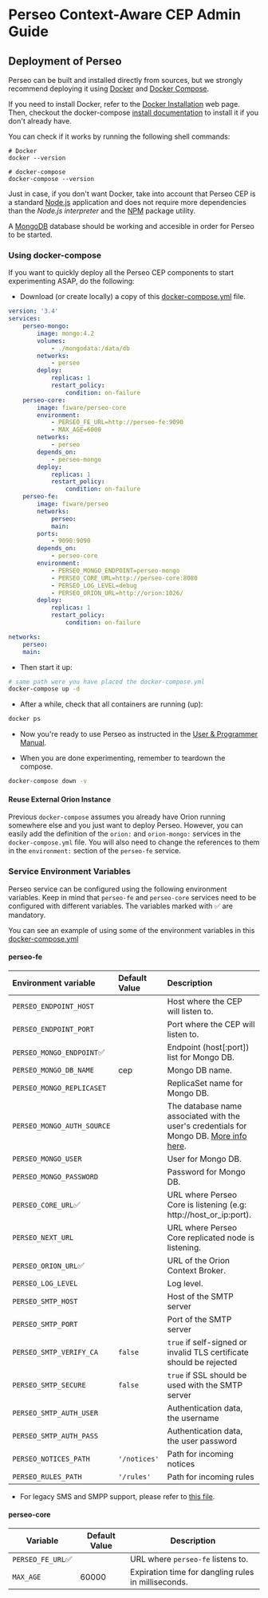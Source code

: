 # Perseo Context-Aware CEP Admin Guide

## Deployment of Perseo

Perseo can be built and installed directly from sources, but we strongly recommend deploying it using
[Docker](https://www.docker.com/) and [Docker Compose](https://docs.docker.com/compose/).

If you need to install Docker, refer to the [Docker Installation](https://docs.docker.com/engine/installation/) web
page. Then, checkout the docker-compose [install documentation](https://docs.docker.com/compose/install/) to install it
if you don't already have.

You can check if it works by running the following shell commands:

```text
# Docker
docker --version

# docker-compose
docker-compose --version
```

Just in case, if you don't want Docker, take into account that Perseo CEP is a standard
[Node.js](https://nodejs.org/es/) application and does not require more dependencies than the _Node.js interpreter_ and
the [NPM](https://www.npmjs.com/) package utility.

A [MongoDB](https://www.mongodb.com/) database should be working and accesible in order for Perseo to be started.

### Using docker-compose

If you want to quickly deploy all the Perseo CEP components to start experimenting ASAP, do the following:

-   Download (or create locally) a copy of this
    [docker-compose.yml](https://github.com/telefonicaid/perseo-fe/blob/master/docker-compose.yml) file.

```yml
version: '3.4'
services:
    perseo-mongo:
        image: mongo:4.2
        volumes:
            - ./mongodata:/data/db
        networks:
            - perseo
        deploy:
            replicas: 1
            restart_policy:
                condition: on-failure
    perseo-core:
        image: fiware/perseo-core
        environment:
            - PERSEO_FE_URL=http://perseo-fe:9090
            - MAX_AGE=6000
        networks:
            - perseo
        depends_on:
            - perseo-mongo
        deploy:
            replicas: 1
            restart_policy:
                condition: on-failure
    perseo-fe:
        image: fiware/perseo
        networks:
            perseo:
            main:
        ports:
            - 9090:9090
        depends_on:
            - perseo-core
        environment:
            - PERSEO_MONGO_ENDPOINT=perseo-mongo
            - PERSEO_CORE_URL=http://perseo-core:8080
            - PERSEO_LOG_LEVEL=debug
            - PERSEO_ORION_URL=http://orion:1026/
        deploy:
            replicas: 1
            restart_policy:
                condition: on-failure

networks:
    perseo:
    main:
```

-   Then start it up:

```bash
# same path were you have placed the docker-compose.yml
docker-compose up -d
```

-   After a while, check that all containers are running (up):

```bash
docker ps
```

-   Now you're ready to use Perseo as instructed in the [User & Programmer Manual](../user/index.md).

-   When you are done experimenting, remember to teardown the compose.

```bash
docker-compose down -v
```

#### Reuse External Orion Instance

Previous `docker-compose` assumes you already have Orion running somewhere else and you just want to deploy Perseo.
However, you can easily add the definition of the `orion:` and `orion-mongo:` services in the `docker-compose.yml` file.
You will also need to change the references to them in the `environment:` section of the `perseo-fe` service.

### Service Environment Variables

Perseo service can be configured using the following environment variables. Keep in mind that `perseo-fe` and
`perseo-core` services need to be configured with different variables. The variables marked with ✅ are mandatory.

You can see an example of using some of the environment variables in this
[docker-compose.yml](<(../../docker-compose.yml)>)

#### perseo-fe

| Environment variable       | Default Value | Description                                                                                                                                                                                  |
| :------------------------- | :------------ | :------------------------------------------------------------------------------------------------------------------------------------------------------------------------------------------- |
| `PERSEO_ENDPOINT_HOST`     |               | Host where the CEP will listen to.                                                                                                                                                           |
| `PERSEO_ENDPOINT_PORT`     |               | Port where the CEP will listen to.                                                                                                                                                           |
| `PERSEO_MONGO_ENDPOINT`✅  |               | Endpoint (host[:port]) list for Mongo DB.                                                                                                                                                    |
| `PERSEO_MONGO_DB_NAME`     | cep           | Mongo DB name.                                                                                                                                                                               |
| `PERSEO_MONGO_REPLICASET`  |               | ReplicaSet name for Mongo DB.                                                                                                                                                                |
| `PERSEO_MONGO_AUTH_SOURCE` |               | The database name associated with the user's credentials for Mongo DB. [More info here](https://docs.mongodb.com/manual/reference/connection-string/#mongodb-urioption-urioptionauthSource). |
| `PERSEO_MONGO_USER`        |               | User for Mongo DB.                                                                                                                                                                           |
| `PERSEO_MONGO_PASSWORD`    |               | Password for Mongo DB.                                                                                                                                                                       |
| `PERSEO_CORE_URL`✅        |               | URL where Perseo Core is listening (e.g: http://host_or_ip:port).                                                                                                                            |
| `PERSEO_NEXT_URL`          |               | URL where Perseo Core replicated node is listening.                                                                                                                                          |
| `PERSEO_ORION_URL`✅       |               | URL of the Orion Context Broker.                                                                                                                                                             |
| `PERSEO_LOG_LEVEL`         |               | Log level.                                                                                                                                                                                   |
| `PERSEO_SMTP_HOST`         |               | Host of the SMTP server                                                                                                                                                                      |
| `PERSEO_SMTP_PORT`         |               | Port of the SMTP server                                                                                                                                                                      |
| `PERSEO_SMTP_VERIFY_CA`    | `false`       | `true` if self-signed or invalid TLS certificate should be rejected                                                                                                                          |
| `PERSEO_SMTP_SECURE`       | `false`       | `true` if SSL should be used with the SMTP server                                                                                                                                            |
| `PERSEO_SMTP_AUTH_USER`    |               | Authentication data, the username                                                                                                                                                            |
| `PERSEO_SMTP_AUTH_PASS`    |               | Authentication data, the user password                                                                                                                                                       |
| `PERSEO_NOTICES_PATH`      | `'/notices'`  | Path for incoming notices                                                                                                                                                                    |
| `PERSEO_RULES_PATH`        | `'/rules'`    | Path for incoming rules                                                                                                                                                                      |

-   For legacy SMS and SMPP support, please refer to [this file](configuration.md).

#### perseo-core

| Variable          | Default Value | Description                                         |
| ----------------- | ------------- | --------------------------------------------------- |
| `PERSEO_FE_URL`✅ |               | URL where `perseo-fe` listens to.                   |
| `MAX_AGE`         | 60000         | Expiration time for dangling rules in milliseconds. |
